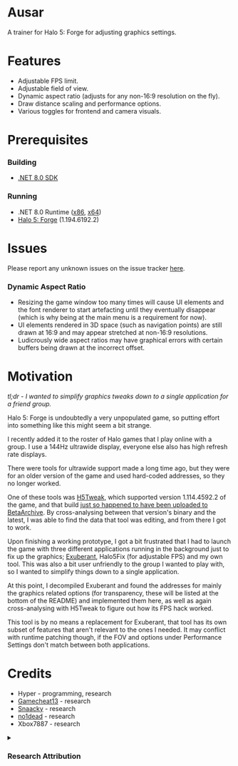# Ausar
A trainer for Halo 5: Forge for adjusting graphics settings.

# Features
- Adjustable FPS limit.
- Adjustable field of view.
- Dynamic aspect ratio (adjusts for any non-16:9 resolution on the fly).
- Draw distance scaling and performance options.
- Various toggles for frontend and camera visuals.

# Prerequisites
### Building
- [.NET 8.0 SDK](https://dotnet.microsoft.com/en-us/download/dotnet/8.0)

### Running
- .NET 8.0 Runtime ([x86](https://dotnet.microsoft.com/download/dotnet/thank-you/runtime-desktop-8.0.4-windows-x86-installer), [x64](https://dotnet.microsoft.com/download/dotnet/thank-you/runtime-desktop-8.0.4-windows-x64-installer))
- [Halo 5: Forge](https://www.microsoft.com/store/productId/9NBLGGH4V0FR?ocid=pdpshare) (1.194.6192.2)

# Issues
Please report any unknown issues on the issue tracker [here](https://github.com/hyperbx/Ausar/issues).

### Dynamic Aspect Ratio
- Resizing the game window too many times will cause UI elements and the font renderer to start artefacting until they eventually disappear (which is why being at the main menu is a requirement for now).
- UI elements rendered in 3D space (such as navigation points) are still drawn at 16:9 and may appear stretched at non-16:9 resolutions.
- Ludicrously wide aspect ratios may have graphical errors with certain buffers being drawn at the incorrect offset.

# Motivation
*tl;dr - I wanted to simplify graphics tweaks down to a single application for a friend group.*

Halo 5: Forge is undoubtedly a very unpopulated game, so putting effort into something like this might seem a bit strange.

I recently added it to the roster of Halo games that I play online with a group. I use a 144Hz ultrawide display, everyone else also has high refresh rate displays.

There were tools for ultrawide support made a long time ago, but they were for an older version of the game and used hard-coded addresses, so they no longer worked.

One of these tools was [H5Tweak](https://github.com/Snaacky/h5tweak), which supported version 1.114.4592.2 of the game, and that build [just so happened to have been uploaded to BetaArchive](https://www.betaarchive.com/database/view_release.php?uuid=52ee8305-fbbe-44b8-9e07-f14273137934). By cross-analysing between that version's binary and the latest, I was able to find the data that tool was editing, and from there I got to work.

Upon finishing a working prototype, I got a bit frustrated that I had to launch the game with three different applications running in the background just to fix up the graphics; [Exuberant](https://www.youtube.com/watch?v=1XlriRF5ogA), Halo5Fix (for adjustable FPS) and my own tool. This was also a bit user unfriendly to the group I wanted to play with, so I wanted to simplify things down to a single application.

At this point, I decompiled Exuberant and found the addresses for mainly the graphics related options (for transparency, these will be listed at the bottom of the README) and implemented them here, as well as again cross-analysing with H5Tweak to figure out how its FPS hack worked.

This tool is by no means a replacement for Exuberant, that tool has its own subset of features that aren't relevant to the ones I needed. It may conflict with runtime patching though, if the FOV and options under Performance Settings don't match between both applications.

# Credits
- Hyper - programming, research
- [Gamecheat13](https://www.youtube.com/@gamecheat13) - research
- [Snaacky](https://github.com/Snaacky) - research
- [no1dead](https://github.com/no1dead) - research
- Xbox7887 - research

<details><summary><h3>Research Attribution</h3></summary>

Feature|Origin
--------|------
FPS|H5Tweak
FOV|Exuberant
High FOV Fix|Exuberant
Apply Custom FOV to Vehicles|Exuberant
Dynamic Aspect Ratio|Ausar, H5Tweak
Resolution Scale|Ausar
General Draw Distance Scalar|Exuberant
Object Detail Scalar|Exuberant
BSP Geometry Draw Distance Scalar|Exuberant
Effect Draw Distance Scalar|Exuberant
Particle Draw Distance Scalar|Exuberant
Decorator Draw Distance Scalar|Exuberant
Toggle Fog|Exuberant
Toggle Weather|Exuberant
Toggle Frontend|Ausar
Toggle Navigation Points|Ausar
Toggle Ragdolls|Exuberant
Toggle Smaller Crosshair Scale|Ausar
Toggle Third Person Camera|Exuberant
Toggle World Space View Model|Ausar

</details>
